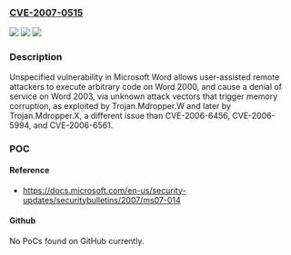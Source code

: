 ### [CVE-2007-0515](https://cve.mitre.org/cgi-bin/cvename.cgi?name=CVE-2007-0515)
![](https://img.shields.io/static/v1?label=Product&message=n%2Fa&color=blue)
![](https://img.shields.io/static/v1?label=Version&message=n%2Fa&color=blue)
![](https://img.shields.io/static/v1?label=Vulnerability&message=n%2Fa&color=brighgreen)

### Description

Unspecified vulnerability in Microsoft Word allows user-assisted remote attackers to execute arbitrary code on Word 2000, and cause a denial of service on Word 2003, via unknown attack vectors that trigger memory corruption, as exploited by Trojan.Mdropper.W and later by Trojan.Mdropper.X, a different issue than CVE-2006-6456, CVE-2006-5994, and CVE-2006-6561.

### POC

#### Reference
- https://docs.microsoft.com/en-us/security-updates/securitybulletins/2007/ms07-014

#### Github
No PoCs found on GitHub currently.

